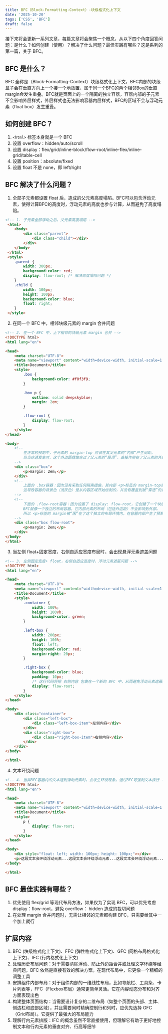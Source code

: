 ```yaml
---
title: BFC（Block-Formatting-Context）-块级格式化上下文
date: '2025-10-20'
tags: ['CSS', 'BFC']
draft: false
---
```


接下来将会更新一系列文章，每篇文章将会聚焦一个概念，从以下四个角度回答问题：是什么？如何创建（使用）？解决了什么问题？最佳实践有哪些？这是系列的第一篇，关于 BFC。

## BFC 是什么？
BFC 全称是（Block-Formatting-Context）块级格式化上下文，BFC内部的块级盒子会在垂直方向上一个接一个地放置，属于同一个BFC的两个相邻Box的垂直margin会发生重叠。BFC就是页面上的一个隔离的独立容器，容器内部的子元素不会影响外层样式，外层样式也无法影响容器内层样式，BFC的区域不会与浮动元素（float box）发生重叠。

## 如何创建 BFC？
1. `<html>` 标签本身就是一个 BFC
2. 设置 overflow：hidden/auto/scroll
3. 设置 display：flex/grid/inline-block/flow-root/inline-flex/inline-grid/table-cell
4. 设置 position：absolute/fixed
5. 设置 float 不是 none，即 left/right

## BFC 解决了什么问题？
1. 全部子元素都设置 float 后，造成的父元素高度塌陷。BFC可以包含浮动元素，使得计算BFC的高度时，浮动元素的高度也参与计算，从而避免了高度塌陷。
```html
<!-- 1. 子元素全部浮动之后，父元素高度塌陷 -->
 <html>
    <body>
        <div class="parent">
            <div class="child"></div>
        </div>
    </body>
 </html>
 <style>
    .parent {
        width: 300px;
        background-color: red;
        display: flow-root; /* 解决高度塌陷问题 */
    }
    .child {
        width: 100px;
        height: 100px;
        background-color: blue;
        float: right;
    }
 </style>
```
2. 在同一个 BFC 中，相邻块级元素的 margin 合并问题
```html
<!-- 2. 在一个 BFC 中，上下相邻的块级元素 margin 合并 -->
<!DOCTYPE html>
<html lang="en">

<head>
    <meta charset="UTF-8">
    <meta name="viewport" content="width=device-width, initial-scale=1.0">
    <title>Document</title>
    <style>
        .box {
            background-color: #f0f3f9;
        }

        .box p {
            outline: solid deepskyblue;
            margin: 2em;
        }

        .flow-root {
            display: flow-root;
        }
    </style>
</head>

<body>
    <!-- 
        在正常的预期中，子元素的 margin-top 应该在其父元素的“内部”产生间距。
        但当穿透发生时，这个外边距就像穿过了父元素的“屋顶”，直接作用在了父元素的外部，导致父元素整体与其上方元素的距离被改变。
    -->
    <div class="box">
        <p>margin: 2em;</p>
    </div>
    <!--
        上面的 .box容器：因为没有采取任何隔离措施，其内部 <p>标签的 margin-top穿透了容器，直接变成了容器本身的 margin-top。
        这导致容器的背景色（浅灰色）是从内容区域开始绘制的，并没有覆盖到被“穿透”的那部分外边距区域。
    -->
    <!-- 
        下面的 .flow-root容器：因为设置了 display: flow-root，它创建了一个块级格式化上下文（BFC）。
        BFC就像一个独立的布局容器，它内部元素的布局（包括外边距）不会影响到外部。
        所以 <p>标签的 margin被“困”在了这个独立的布局环境内，在容器内部产生了预期的间距，同时容器的背景色也完整地覆盖了这个区域。
    -->
    <div class="box flow-root">
        <p>margin: 2em;</p>
    </div>
</body>
</html>
```
3. 当左侧 float+固定宽度，右侧自适应宽度布局时，会出现悬浮元素遮盖问题
```html
<!-- 3. 左侧固定宽度+ float，右侧自适应宽度时，浮动元素遮蔽问题 -->
<!DOCTYPE html>
<html lang="en">

<head>
    <meta charset="UTF-8">
    <meta name="viewport" content="width=device-width, initial-scale=1.0">
    <title>Document</title>
    <style>
        .container {
            width: 100%;
            height: 100vh;
            background-color: green;
        }

        .left-box {
            width: 200px;
            height: 100%;
            float: left;
            background-color: red;
            margin-right: 20px;
        }

        .right-box {
            background-color: blue;
            padding: 10px;
            /* 这行代码将把 右侧内容 包裹在一个新的 BFC 中，从而避免浮动元素遮蔽问题 */
            display: flow-root;
        }
    </style>
</head>

<body>
    <div class="container">
        <div class="left-box">
            <div class="left-box-item">左侧内容</div>
        </div>
        <div class="right-box">
            <div class="right-box-item">右侧内容</div>
        </div>
    </div>
</body>

</html>
```
4. 文本环绕问题
```html
<!-- 4. 当非BFC容器内的文本遇到浮动元素时，会发生环绕现象。通过BFC可强制文本换行 -->
<!DOCTYPE html>
<html lang="en">

<head>
    <meta charset="UTF-8">
    <meta name="viewport" content="width=device-width, initial-scale=1.0">
    <title>Document</title>
    <style>
        p {
            display: flow-root;
        }
    </style>
</head>

<body>
    <div style="float: left; width: 100px; height: 100px;"></div>
    <p>这段文本会环绕浮动元素...这段文本会环绕浮动元素...这段文本会环绕浮动元素...这段文本会环绕浮动元素...</p>
</body>

</html>
```

## BFC 最佳实践有哪些？
1. 优先使用 flex/grid 等现代布局方法，如果仅为了实现 BFC，可以优先考虑 display：flow-root，避免 overflow： hidden 造成的裁切问题
2. 在处理 margin 合并问题时，无需让相邻的元素都构建 BFC，只需要给其中一个加上就行

## 扩展内容
1. BFC (块级格式化上下文)、FFC (弹性格式化上下文)、GFC (网格布局格式化上下文)、IFC (行内格式化上下文)	
2. 处理历史布局问题​：对于需要清除浮动、防止外边距合并或处理文字环绕等经典问题，​BFC 依然是直接有效的解决方案。在现代布局中，它更像一个精细的调整工具
3. 安排组件内部布局​：对于组件内部的一维线性布局，比如导航栏、工具条、卡片列表等，​FFC​（Flexbox布局）通常更简单灵活。它在内容动态分布和对齐方面表现出色
4. 构建整体页面结构​：当需要设计复杂的二维布局​（如整个页面的头部、主体、侧边栏和底部区域），并且需要同时精确控制行和列时，应优先选择 GFC​（Grid布局）。它提供了最强大的布局能力
5. 理解行内元素排版​：​IFC 的概念虽然不常直接使用，但理解它有助于更好地控制文本和行内元素的垂直对齐、行高等细节